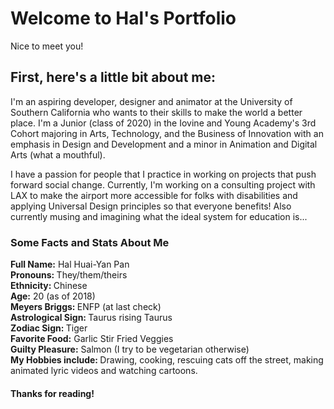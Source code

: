 # Welcome to Hal's Portfolio

Nice to meet you!

## First, here's a little bit about me:

I'm an aspiring developer, designer and animator at the University of Southern California who wants to their skills to make the world a better place. I'm a Junior (class of 2020) in the Iovine and Young Academy's 3rd Cohort majoring in Arts, Technology, and the Business of Innovation with an emphasis in Design and Development and a minor in Animation and Digital Arts (what a mouthful). 

I have a passion for people that I practice in working on projects that push forward social change. Currently, I'm working on a consulting project with LAX to make the airport more accessible for folks with disabilities and applying Universal Design principles so that everyone benefits! Also currently musing and imagining what the ideal system for education is...

### Some Facts and Stats About Me
<strong>Full Name:</strong> Hal Huai-Yan Pan <br>
<strong>Pronouns: </strong> They/them/theirs <br>
<strong>Ethnicity: </strong> Chinese <br>
<strong>Age:</strong> 20 (as of 2018) <br>
<strong>Meyers Briggs: </strong> ENFP (at last check) <br>
<strong>Astrological Sign: </strong> Taurus rising Taurus <br>
<strong>Zodiac Sign: </strong> Tiger <br>
<strong>Favorite Food:</strong> Garlic Stir Fried Veggies<br>
<strong>Guilty Pleasure:</strong> Salmon (I try to be vegetarian otherwise)<br>
<strong>My Hobbies include: </strong>Drawing, cooking, rescuing cats off the street, making animated lyric videos and watching cartoons.

#### Thanks for reading! 
